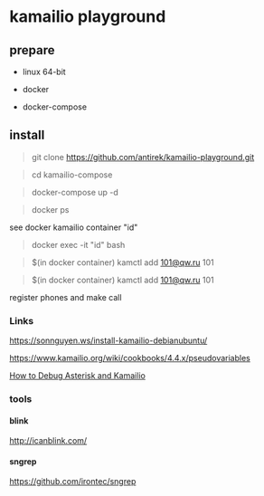 # kamailio playground

## prepare

- linux 64-bit

- docker

- docker-compose


## install

> git clone https://github.com/antirek/kamailio-playground.git

> cd kamailio-compose

> docker-compose up -d 

> docker ps

see docker kamailio container "id"

> docker exec -it "id" bash

> $(in docker container) kamctl add 101@qw.ru 101 

> $(in docker container) kamctl add 101@qw.ru 101

register phones and make call


### Links

https://sonnguyen.ws/install-kamailio-debianubuntu/

https://www.kamailio.org/wiki/cookbooks/4.4.x/pseudovariables

[How to Debug Asterisk and Kamailio](https://wiki.4psa.com/display/KB/How+to+Debug+Asterisk+and+Kamailio)


### tools

#### blink

http://icanblink.com/


#### sngrep

https://github.com/irontec/sngrep

